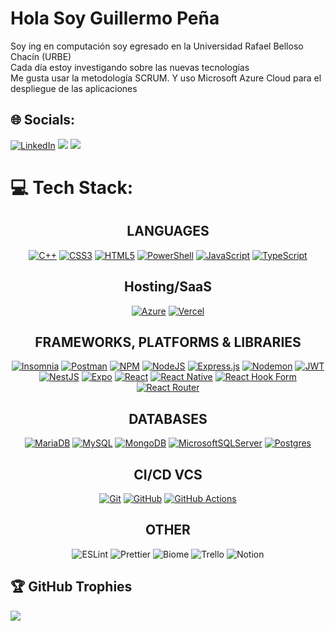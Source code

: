 # Hola Soy Guillermo Peña
Soy ing en computación soy egresado en la Universidad Rafael Belloso Chacín (URBE)<br>
Cada día estoy investigando sobre las nuevas tecnologías<br>
Me gusta usar la metodología SCRUM. Y uso Microsoft Azure Cloud para el despliegue de las aplicaciones<br>

## 🌐 Socials:
[![LinkedIn](https://img.shields.io/badge/LinkedIn-%230077B5.svg?logo=linkedin&logoColor=white)](https://linkedin.com/in/www.linkedin.com/in/guillermopzerpa) 
[![](https://visitcount.itsvg.in/api?id=xxGEPZxx&icon=5&color=1)](https://visitcount.itsvg.in)
![](https://komarev.com/ghpvc/?username=xxGEPZxx&&style=flat&abbreviated=true&color=0066ff)

# 💻 Tech Stack:
<h2 align="center"> LANGUAGES </h2>
<div align="center">  
  
  [![C++](https://img.shields.io/badge/c++-%2300599C.svg?style=for-the-badge&logo=c%2B%2B&logoColor=white)](https://learn.microsoft.com/es-es/shows/cplusplus-language-library/)
  [![CSS3](https://img.shields.io/badge/css3-%231572B6.svg?style=for-the-badge&logo=css3&logoColor=white)](https://lenguajecss.com/css/)
  [![HTML5](https://img.shields.io/badge/html5-%23E34F26.svg?style=for-the-badge&logo=html5&logoColor=white)](https://lenguajehtml.com/html/)
  [![PowerShell](https://img.shields.io/badge/PowerShell-%235391FE.svg?style=for-the-badge&logo=powershell&logoColor=white)](https://learn.microsoft.com/es-es/powershell/)
  [![JavaScript](https://img.shields.io/badge/javascript-%23323330.svg?style=for-the-badge&logo=javascript&logoColor=%23F7DF1E)](https://www.javascript.com/)
  [![TypeScript](https://img.shields.io/badge/typescript-%23007ACC.svg?style=for-the-badge&logo=typescript&logoColor=white)](https://www.typescriptlang.org/docs/)
</div>

<h2 align="center"> Hosting/SaaS </h2>
<div align="center">
  
  [![Azure](https://img.shields.io/badge/azure-%230072C6.svg?style=for-the-badge&logo=microsoftazure&logoColor=white)](https://learn.microsoft.com/en-us/azure/?product=popular)
  [![Vercel](https://img.shields.io/badge/vercel-%23000000.svg?style=for-the-badge&logo=vercel&logoColor=white)](https://vercel.com/docs)
</div>

<h2 align="center"> FRAMEWORKS, PLATFORMS & LIBRARIES </h2>
<div align="center">  
  
  [![Insomnia](https://img.shields.io/badge/Insomnia-black?style=for-the-badge&logo=insomnia&logoColor=5849BE)](https://docs.insomnia.rest/)
  [![Postman](https://img.shields.io/badge/Postman-262626?style=for-the-badge&logo=postman&logoColor=FF6C37)](https://learning.postman.com/docs/introduction/overview/) 
  [![NPM](https://img.shields.io/badge/NPM-%23CB3837.svg?style=for-the-badge&logo=npm&logoColor=white)](https://docs.npmjs.com/)
  [![NodeJS](https://img.shields.io/badge/node.js-6DA55F?style=for-the-badge&logo=node.js&logoColor=white)](https://nodejs.org/)
  [![Express.js](https://img.shields.io/badge/express.js-%23404d59.svg?style=for-the-badge&logo=express&logoColor=%2361DAFB)](https://expressjs.com/)
  [![Nodemon](https://img.shields.io/badge/NODEMON-%23323330.svg?style=for-the-badge&logo=nodemon&logoColor=%BBDEAD)](https://nodemon.io/)
  [![JWT](https://img.shields.io/badge/JWT-black?style=for-the-badge&logo=JSON%20web%20tokens)](https://jwt.io/introduction/)
  [![NestJS](https://img.shields.io/badge/nestjs-%23E0234E.svg?style=for-the-badge&logo=nestjs&logoColor=white)](https://docs.nestjs.com/https://docs.nestjs.com/) 
  [![Expo](https://img.shields.io/badge/expo-1C1E24?style=for-the-badge&logo=expo&logoColor=#D04A37)](https://docs.expo.dev/)
  [![React](https://img.shields.io/badge/react-%2320232a.svg?style=for-the-badge&logo=react&logoColor=%2361DAFB)](https://react.dev/)
  [![React Native](https://img.shields.io/badge/react_native-%2320232a.svg?style=for-the-badge&logo=react&logoColor=%2361DAFB)](https://reactnative.dev/)
  [![React Hook Form](https://img.shields.io/badge/React%20Hook%20Form-%23EC5990.svg?style=for-the-badge&logo=reacthookform&logoColor=white)](https://react-hook-form.com/)
  [![React Router](https://img.shields.io/badge/React_Router-CA4245?style=for-the-badge&logo=react-router&logoColor=white)](https://reactrouter.com/en/main)
</div>

<h2 align="center"> DATABASES  </h2>
<div align="center">  
  
  [![MariaDB](https://img.shields.io/badge/MariaDB-003545?style=for-the-badge&logo=mariadb&logoColor=white)](https://mariadb.com/kb/en/documentation/)
  [![MySQL](https://img.shields.io/badge/mysql-%2300000f.svg?style=for-the-badge&logo=mysql&logoColor=white)](https://dev.mysql.com/doc/)
  [![MongoDB](https://img.shields.io/badge/MongoDB-%234ea94b.svg?style=for-the-badge&logo=mongodb&logoColor=white)](https://www.mongodb.com/docs/)
  [![MicrosoftSQLServer](https://img.shields.io/badge/Microsoft%20SQL%20Server-CC2927?style=for-the-badge&logo=microsoft%20sql%20server&logoColor=white)](https://learn.microsoft.com/en-us/sql/?view=sql-server-ver16)
  [![Postgres](https://img.shields.io/badge/postgres-%23316192.svg?style=for-the-badge&logo=postgresql&logoColor=white)](https://www.postgresql.org/docs/)  
</div>

<h2 align="center"> CI/CD VCS  </h2>
<div align="center">  
  
  [![Git](https://img.shields.io/badge/git-%23F05033.svg?style=for-the-badge&logo=git&logoColor=white)](https://git-scm.com/doc)
  [![GitHub](https://img.shields.io/badge/github-%23121011.svg?style=for-the-badge&logo=github&logoColor=white)](https://docs.github.com/en)
  [![GitHub Actions](https://img.shields.io/badge/github%20actions-%232671E5.svg?style=for-the-badge&logo=githubactions&logoColor=white)](https://docs.github.com/en/actions)
</div>

<h2 align="center"> OTHER </h2>
<div align="center">  
  
  ![ESLint](https://img.shields.io/badge/ESLint-4B3263?style=for-the-badge&logo=eslint&logoColor=white)
  ![Prettier](https://img.shields.io/badge/Prettier-1a2b34?style=for-the-badge&logo=Prettier)
  ![Biome](https://img.shields.io/badge/Biome-24272f?style=for-the-badge&logo=Biome&logoColor=60a5fa) 
  ![Trello](https://img.shields.io/badge/Trello-%23026AA7.svg?style=for-the-badge&logo=Trello&logoColor=white) 
  ![Notion](https://img.shields.io/badge/Notion-%23000000.svg?style=for-the-badge&logo=notion&logoColor=white)
</div>

<!--- # 📊 GitHub Stats:
<div align="center">  
  
  ![](https://github-readme-stats.vercel.app/api?username=xxGEPZxx&theme=tokyonight&hide_border=false&include_all_commits=true&count_private=true)  
  ![](https://github-readme-streak-stats.herokuapp.com/?user=xxGEPZxx&theme=tokyonight&hide_border=false)  
  ![](https://github-readme-stats.vercel.app/api/top-langs/?username=xxGEPZxx&theme=tokyonight&hide_border=false&include_all_commits=true&count_private=true&layout=compact)
</div>

--->

## 🏆 GitHub Trophies
![](https://github-profile-trophy.vercel.app/?username=xxGEPZxx&theme=nord&no-frame=true&no-bg=true&margin-w=4)

